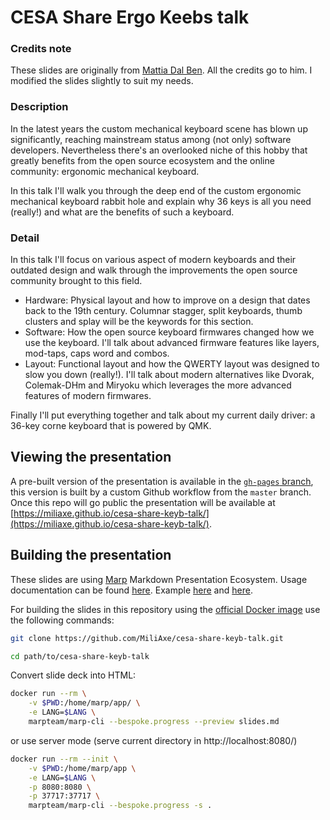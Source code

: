 # CESA Share Ergo Keebs talk

### Credits note

These slides are originally from [Mattia Dal Ben](https://github.com/mattdibi). All the credits go to him. I modified the slides
slightly to suit my needs.

### Description

In the latest years the custom mechanical keyboard scene has blown up significantly, reaching mainstream status among (not only) software developers. Nevertheless there's an overlooked niche of this hobby that greatly benefits from the open source ecosystem and the online community: ergonomic mechanical keyboard.

In this talk I'll walk you through the deep end of the custom ergonomic mechanical keyboard rabbit hole and explain why 36 keys is all you need (really!) and what are the benefits of such a keyboard.

### Detail

In this talk I'll focus on various aspect of modern keyboards and their outdated design and walk through the improvements the open source community brought to this field.

- Hardware: Physical layout and how to improve on a design that dates back to the 19th century. Columnar stagger, split keyboards, thumb clusters and splay will be the keywords for this section.
- Software: How the open source keyboard firmwares changed how we use the keyboard. I'll talk about advanced firmware features like layers, mod-taps, caps word and combos.
- Layout: Functional layout and how the QWERTY layout was designed to slow you down (really!). I'll talk about modern alternatives like Dvorak, Colemak-DHm and Miryoku which leverages the more advanced features of modern firmwares.

Finally I'll put everything together and talk about my current daily driver: a 36-key corne keyboard that is powered by QMK.

## Viewing the presentation

A pre-built version of the presentation is available in the [`gh-pages` branch](https://github.com/MiliAxe/cesa-share-keyb-talk/tree/gh-pages), this version is built by a custom Github workflow from the `master` branch. Once this repo will go public the presentation will be available at [https://miliaxe.github.io/cesa-share-keyb-talk/](https://miliaxe.github.io/cesa-share-keyb-talk/).

## Building the presentation

These slides are using [Marp](https://marp.app/) Markdown Presentation Ecosystem. Usage documentation can be found [here](https://marpit.marp.app/). Example [here](https://speakerdeck.com/yhatt/marp-basic-example?slide=20) and [here](https://raw.githubusercontent.com/hahnec/marp-recipes/master/marp_recipes.pdf).

For building the slides in this repository using the [official Docker image](https://hub.docker.com/r/marpteam/marp-cli/) use the following commands:

```bash
git clone https://github.com/MiliAxe/cesa-share-keyb-talk.git
```

```bash
cd path/to/cesa-share-keyb-talk
```

Convert slide deck into HTML:

```bash
docker run --rm \
    -v $PWD:/home/marp/app/ \
    -e LANG=$LANG \
    marpteam/marp-cli --bespoke.progress --preview slides.md
```

or use server mode (serve current directory in http://localhost:8080/)

```bash
docker run --rm --init \
    -v $PWD:/home/marp/app \
    -e LANG=$LANG \
    -p 8080:8080 \
    -p 37717:37717 \
    marpteam/marp-cli --bespoke.progress -s .
```

